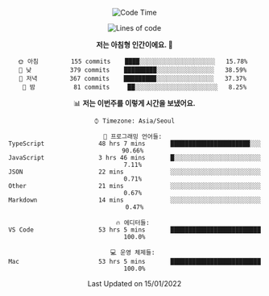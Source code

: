<div align='center'>
 
<!--START_SECTION:waka-->
![Code Time](http://img.shields.io/badge/Code%20Time-1%2C064%20hrs%2028%20mins-blue)

![Lines of code](https://img.shields.io/badge/%EC%A0%80%EB%8A%94%20%EC%97%AC%ED%83%9C%EA%B9%8C%EC%A7%80%20-59%20Thousand%20%EC%A4%84%EC%9D%98%20%EC%BD%94%EB%93%9C%EB%A5%BC%20%EC%9E%91%EC%84%B1%ED%96%88%EC%96%B4%EC%9A%94.-blue)

**저는 아침형 인간이에요. 🐤** 

```text
🌞 아침         155 commits    ████░░░░░░░░░░░░░░░░░░░░░   15.78% 
🌆 낮　         379 commits    █████████░░░░░░░░░░░░░░░░   38.59% 
🌃 저녁         367 commits    █████████░░░░░░░░░░░░░░░░   37.37% 
🌙 밤　         81 commits     ██░░░░░░░░░░░░░░░░░░░░░░░   8.25%

```


📊 **저는 이번주를 이렇게 시간을 보냈어요.** 

```text
⌚︎ Timezone: Asia/Seoul

💬 프로그래밍 언어들: 
TypeScript               48 hrs 7 mins       ██████████████████████░░░   90.66% 
JavaScript               3 hrs 46 mins       █░░░░░░░░░░░░░░░░░░░░░░░░   7.11% 
JSON                     22 mins             ░░░░░░░░░░░░░░░░░░░░░░░░░   0.71% 
Other                    21 mins             ░░░░░░░░░░░░░░░░░░░░░░░░░   0.67% 
Markdown                 14 mins             ░░░░░░░░░░░░░░░░░░░░░░░░░   0.47%

🔥 에디터들: 
VS Code                  53 hrs 5 mins       █████████████████████████   100.0%

💻 운영 체제들: 
Mac                      53 hrs 5 mins       █████████████████████████   100.0%

```


 Last Updated on 15/01/2022
<!--END_SECTION:waka-->
 </div>
<!---
Emewjin/Emewjin is a ✨ special ✨ repository because its `README.md` (this file) appears on your GitHub profile.
You can click the Preview link to take a look at your changes.
--->
